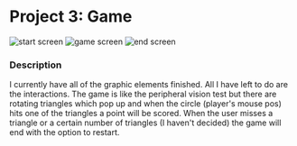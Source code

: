 # Project 3: Game

![start screen](/media/titleScreen.gif)
![game screen](/media/gameScreen.gif)
![end screen](/media/endScreen.gif)



### Description

I currently have all of the graphic elements finished. All I have left to do are the interactions. The game is like the peripheral vision test but there are rotating triangles which pop up and when the circle (player's mouse pos) hits one of the triangles a point will be scored. When the user misses a triangle or a certain number of triangles (I haven't decided) the game will end with the option to restart.